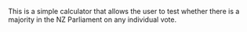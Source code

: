 This is a simple calculator that allows the user to test whether there is a majority in the NZ Parliament on any individual vote.
